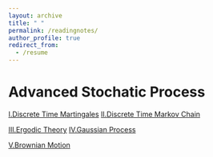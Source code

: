 ```yaml
---
layout: archive
title: " "
permalink: /readingnotes/
author_profile: true
redirect_from:
  - /resume
---
```



Advanced Stochatic Process
===

[Ⅰ.Discrete Time Martingales](../files/ASP/1.pdf)        [Ⅱ.Discrete Time Markov Chain](../files/ASP/2.pdf)

[Ⅲ.Ergodic Theory](../files/ASP/3.pdf)                   [Ⅳ.Gaussian Process](../files/ASP/4.pdf)

[Ⅴ.Brownian Motion](../files/ASP/5.pdf)
